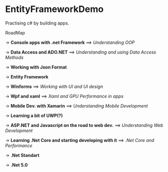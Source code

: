 # EntityFrameworkDemo

Practising c# by building apps.

RoadMap 

-> **Console apps with .net Framework** ==> *Understanding OOP*

-> **Data Access and ADO.NET** ==> *Understanding and using Data Access Methods*

-> **Working with Json Format**

-> **Entity Framework**

-> **Winforms** ==> *Working with UI and UI design*

-> **Wpf and xaml** ==> *Xaml and GPU Performance in apps*

-> **Mobile Dev. with Xamarin** ==> *Understanding Mobile Development*

-> **Learning a bit of UWP(?)**

-> **ASP.NET and Javascript on the road to web dev.** ==> *Understanding Web Development*

-> **Learning .Net Core and starting developing with it** ==> *.Net Core and Performance*

-> **.Net Standart**

-> **.Net 5.0**
